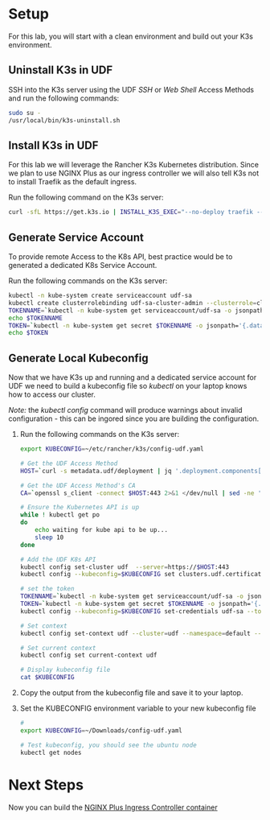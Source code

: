 
# Setup
For this lab, you will start with a clean environment and build out your K3s environment.

## Uninstall K3s in UDF
SSH into the K3s server using the UDF *SSH* or *Web Shell* Access Methods and run the following commands:
```bash
sudo su -
/usr/local/bin/k3s-uninstall.sh
```

## Install K3s in UDF
For this lab we will leverage the Rancher K3s Kubernetes distribution.  Since we plan to use NGINX Plus as our ingress controller we will also tell K3s not to install Traefik as the default ingress. 

Run the following command on the K3s server:
```bash
curl -sfL https://get.k3s.io | INSTALL_K3S_EXEC="--no-deploy traefik --egress-selector-mode=disabled --bind-address 10.1.1.5" sh -s -
```

## Generate Service Account
To provide remote Access to the K8s API, best practice would be to generated a dedicated K8s Service Account. 

Run the following commands on the K3s server:
```bash
kubectl -n kube-system create serviceaccount udf-sa
kubectl create clusterrolebinding udf-sa-cluster-admin --clusterrole=cluster-admin --serviceaccount=kube-system:udf-sa
TOKENNAME=`kubectl -n kube-system get serviceaccount/udf-sa -o jsonpath='{.secrets[0].name}'`
echo $TOKENNAME
TOKEN=`kubectl -n kube-system get secret $TOKENNAME -o jsonpath='{.data.token}' | base64 --decode`
echo $TOKEN
```

## Generate Local Kubeconfig
Now that we have K3s up and running and a dedicated service account for UDF we need to build a kubeconfig file so *kubectl* on your laptop knows how to access our cluster.

*Note:* the *kubectl config* command will produce warnings about invalid configuration - this can be ingored since you are building the configuration.

1. Run the following commands on the K3s server:
    ```bash
    export KUBECONFIG=~/etc/rancher/k3s/config-udf.yaml

    # Get the UDF Access Method
    HOST=`curl -s metadata.udf/deployment | jq '.deployment.components[] | select(.name == "k3s") | .accessMethods.https[] | select(.label == "K3s API") | .host' -r`

    # Get the UDF Access Method's CA
    CA=`openssl s_client -connect $HOST:443 2>&1 </dev/null | sed -ne '/-----BEGIN CERTIFICATE-----/,/-----END CERTIFICATE-----/p'|base64 -w 0`

    # Ensure the Kubernetes API is up
    while ! kubectl get po
    do
        echo waiting for kube api to be up...
        sleep 10
    done

    # Add the UDF K8s API 
    kubectl config set-cluster udf  --server=https://$HOST:443 
    kubectl config --kubeconfig=$KUBECONFIG set clusters.udf.certificate-authority-data $CA

    # set the token
    TOKENNAME=`kubectl -n kube-system get serviceaccount/udf-sa -o jsonpath='{.secrets[0].name}'`
    TOKEN=`kubectl -n kube-system get secret $TOKENNAME -o jsonpath='{.data.token}' | base64 --decode`
    kubectl config --kubeconfig=$KUBECONFIG set-credentials udf-sa --token=$TOKEN

    # Set context
    kubectl config set-context udf --cluster=udf --namespace=default --user=udf-sa

    # Set current context
    kubectl config set current-context udf

    # Display kubeconfig file
    cat $KUBECONFIG
    ```


1. Copy the output from the kubeconfig file and save it to your laptop.
1. Set the KUBECONFIG environment variable to your new kubeconfig file
    ```bash
    # 
    export KUBECONFIG=~/Downloads/config-udf.yaml

    # Test kubeconfig, you should see the ubuntu node
    kubectl get nodes
    ```

# Next Steps
Now you can build the [NGINX Plus Ingress Controller container](build_nic.md)
